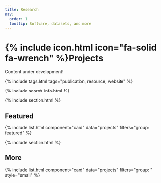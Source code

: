 ```yaml
---
title: Research
nav:
  order: 1
  tooltip: Software, datasets, and more
---
```


# {% include icon.html icon="fa-solid fa-wrench" %}Projects

Content under development!

{% include tags.html tags="publication, resource, website" %}

{% include search-info.html %}

{% include section.html %}

## Featured

{% include list.html component="card" data="projects" filters="group: featured" %}

{% include section.html %}

## More

{% include list.html component="card" data="projects" filters="group: " style="small" %}

